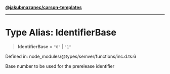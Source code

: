 [**@jakubmazanec/carson-templates**](../../../../../../README.md)

---

# Type Alias: IdentifierBase

> **IdentifierBase** = `"0"` \| `"1"`

Defined in: node_modules/@types/semver/functions/inc.d.ts:6

Base number to be used for the prerelease identifier
